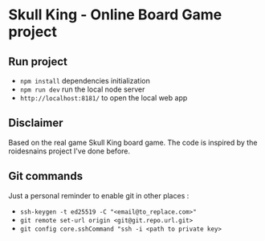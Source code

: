 # Skull King - Online Board Game project

## Run project
* `npm install` dependencies initialization
* `npm run dev` run the local node server
* `http://localhost:8181/` to open the local web app 

## Disclaimer
Based on the real game Skull King board game. The code is inspired by the roidesnains project I've done before.

## Git commands
Just a personal reminder to enable git in other places : 
* `ssh-keygen -t ed25519 -C "<email@to_replace.com>"`
* `git remote set-url origin <git@git.repo.url.git>`
* `git config core.sshCommand "ssh -i <path to private key>`